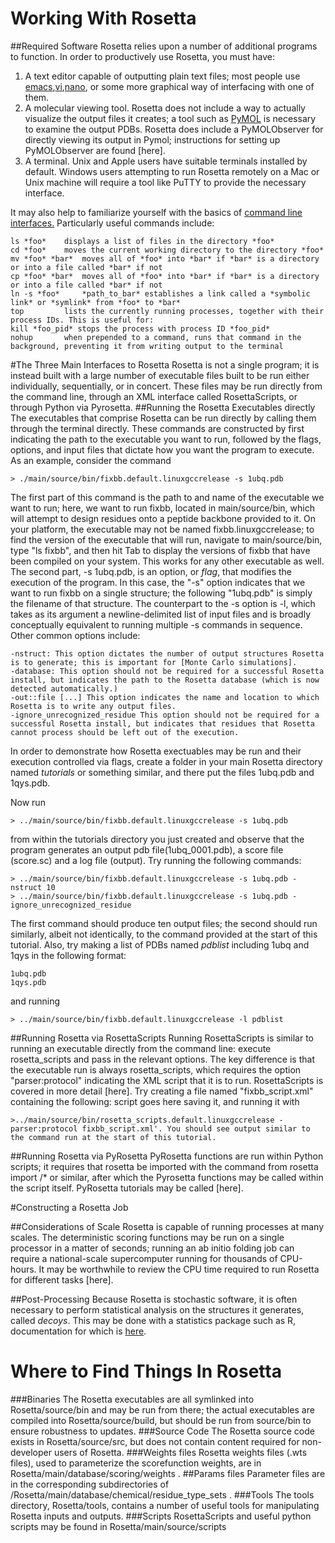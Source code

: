 # Working With Rosetta
##Required Software
Rosetta relies upon a number of additional programs to function. In order to productively use Rosetta, you must have:

1. A text editor capable of outputting plain text files; most people use [emacs](https://www.gnu.org/software/emacs/manual/html_node/emacs/index.html),[vi](https://www.washington.edu/computing/unix/vi.html),[nano](https://www.nano-editor.org/dist/v2.0/nano.html), or some more graphical way of interfacing with one of them.
2. A molecular viewing tool. Rosetta does not include a way to actually visualize the output files it creates; a tool such as [PyMOL](https://www.pymol.org/) is necessary to examine the output PDBs. Rosetta does include a PyMOLObserver for directly viewing its output in Pymol; instructions for setting up PyMOLObserver are found [here].
3. A terminal. Unix and Apple users have suitable terminals installed by default. Windows users attempting to run Rosetta remotely on a Mac or Unix machine will require a tool like PuTTY to provide the necessary interface.

It may also help to familiarize yourself with the basics of [command line interfaces.](https://bash.cyberciti.biz/guide/Main_Page) Particularly useful commands include:

	ls *foo* 	displays a list of files in the directory *foo*
	cd *foo* 	moves the current working directory to the directory *foo*
	mv *foo* *bar* 	moves all of *foo* into *bar* if *bar* is a directory or into a file called *bar* if not
	cp *foo* *bar* 	moves all of *foo* into *bar* if *bar* is a directory or into a file called *bar* if not
	ln -s *foo* 	*path_to_bar* establishes a link called a *symbolic link* or *symlink* from *foo* to *bar* 
	top 		lists the currently running processes, together with their process IDs. This is useful for:
	kill *foo_pid* stops the process with process ID *foo_pid*
	nohup		when prepended to a command, runs that command in the background, preventing it from writing output to the terminal
	

#The Three Main Interfaces to Rosetta
Rosetta is not a single program; it is instead built with a large number of executable files built to be run either individually, sequentially, or in concert. These files may be run directly from the command line, through an XML interface called RosettaScripts, or through Python via Pyrosetta.
##Running the Rosetta Executables directly
The executables that comprise Rosetta can be run directly by calling them through the terminal directly. These commands are constructed by first indicating the path to the executable you want to run, followed by the flags, options, and input files that dictate how you want the program to execute. 
As an example, consider the command 

	> ./main/source/bin/fixbb.default.linuxgccrelease -s 1ubq.pdb

The first part of this command is the path to and name of the executable we want to run; here, we want to run fixbb, located in main/source/bin, which will attempt to design residues onto a peptide backbone provided to it. On your platform, the executable may not be named fixbb.linuxgccrelease; to find the version of the executable that will run, navigate to main/source/bin, type "ls fixbb", and then hit Tab to display the versions of fixbb that have been compiled on your system. This works for any other executable as well.
The second part, -s 1ubq.pdb, is an option, or *flag*, that modifies the execution of the program. In this case, the "-s" option indicates that we want to run fixbb on a single structure; the following "1ubq.pdb" is simply the filename of that structure. The counterpart to the -s option is -l, which takes as its argument a newline-delimited list of input files and is broadly conceptually equivalent to running multiple -s commands in sequence. Other common options include:

	-nstruct: This option dictates the number of output structures Rosetta is to generate; this is important for [Monte Carlo simulations].
	-database: This option should not be required for a successful Rosetta install, but indicates the path to the Rosetta database (which is now detected automatically.)
	-out::file [...] This option indicates the name and location to which Rosetta is to write any output files.
	-ignore_unrecognized_residue This option should not be required for a successful Rosetta install, but indicates that residues that Rosetta cannot process should be left out of the execution.

In order to demonstrate how Rosetta exectuables may be run and their execution controlled via flags, create a folder in your main Rosetta directory named *tutorials* or something similar, and there put the files 1ubq.pdb and 1qys.pdb. 

Now run 

	> ../main/source/bin/fixbb.default.linuxgccrelease -s 1ubq.pdb

from within the tutorials directory you just created and observe that the program generates an output pdb file(1ubq_0001.pdb), a score file (score.sc) and a log file (output).
Try running the following commands:

	> ../main/source/bin/fixbb.default.linuxgccrelease -s 1ubq.pdb -nstruct 10
	> ../main/source/bin/fixbb.default.linuxgccrelease -s 1ubq.pdb -ignore_unrecognized_residue

The first command should produce ten output files; the second should run similarly, albeit not identically, to the command provided at the start of this tutorial.
Also, try making a list of PDBs named *pdblist* including 1ubq and 1qys in the following format:
	
	1ubq.pdb
	1qys.pdb
	
and running

	> ../main/source/bin/fixbb.default.linuxgccrelease -l pdblist

##Running Rosetta via RosettaScripts
Running RosettaScripts is similar to running an executable directly from the command line: execute rosetta_scripts and pass in the relevant options. The key difference is that the executable run is always rosetta_scripts, which requires the option "parser:protocol" indicating the XML script that it is to run. RosettaScripts is covered in more detail [here]. Try creating a file named "fixbb_script.xml" containing the following:
	<ROSETTASCRIPTS>
	script goes here
	</ROSETTASCRIPTS>
saving it, and running it with 

	>../main/source/bin/rosetta_scripts.default.linuxgccrelease -parser:protocol fixbb_script.xml'. You should see output similar to the command run at the start of this tutorial.

##Running Rosetta via PyRosetta
PyRosetta functions are run within Python scripts; it requires that rosetta be imported with the command
	from rosetta import /*
or similar, after which the Pyrosetta functions may be called within the script itself. PyRosetta tutorials may be called [here].

#Constructing a Rosetta Job

##Considerations of Scale
Rosetta is capable of running processes at many scales. The deterministic scoring functions may be run on a single processor in a matter of seconds; running an ab initio folding job can require a national-scale supercomputer running for thousands of CPU-hours. It may be worthwhile to review the CPU time required to run Rosetta for different tasks [here].

##Post-Processing
Because Rosetta is stochastic software, it is often necessary to perform statistical analysis on the structures it generates, called *decoys*. This may be done with a statistics package such as R, documentation for which is [here](https://cran.r-project.org/doc/manuals/r-release/R-intro.pdf).

# Where to Find Things In Rosetta
###Binaries
The Rosetta executables are all symlinked into Rosetta/source/bin and may be run from there; the actual executables are compiled into Rosetta/source/build, but should be run from source/bin to ensure robustness to updates.
###Source Code
The Rosetta source code exists in Rosetta/source/src, but does not contain content required for non-developer users of Rosetta.
###Weights files
Rosetta weights files (.wts files), used to parameterize the scorefunction weights, are in Rosetta/main/database/scoring/weights .
##Params files
Parameter files are in the corresponding subdirectories of /Rosetta/main/database/chemical/residue_type_sets .
###Tools
The tools directory, Rosetta/tools, contains a number of useful tools for manipulating Rosetta inputs and outputs.
###Scripts
RosettaScripts and useful python scripts may be found in Rosetta/main/source/scripts
